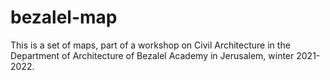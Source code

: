 # bezalel-map

This is a set of maps, part of a workshop on Civil Architecture in the Department of Architecture of Bezalel Academy in Jerusalem, winter 2021-2022.
